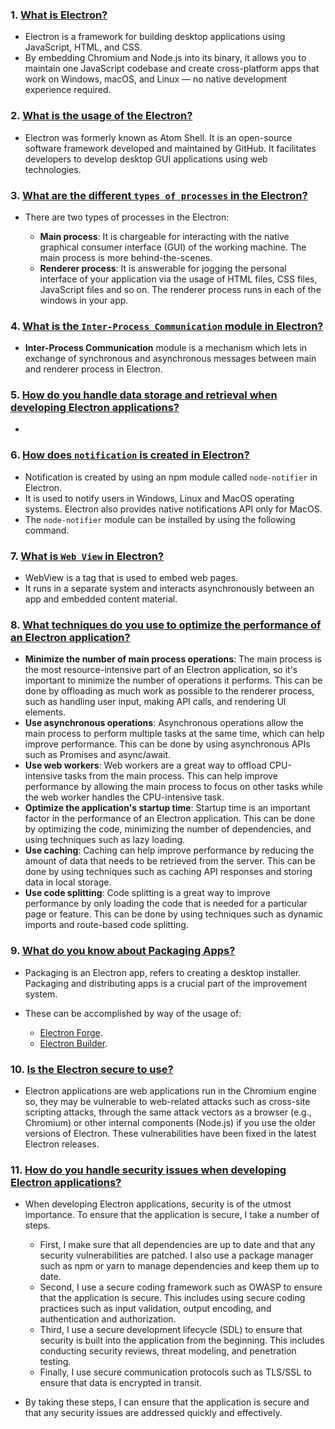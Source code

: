### 1. <ins>What is Electron?</ins>

- Electron is a framework for building desktop applications using JavaScript, HTML, and CSS.
- By embedding Chromium and Node.js into its binary, it allows you to maintain one JavaScript codebase and create cross-platform apps that work on Windows, macOS, and Linux — no native development experience required.

### 2. <ins>What is the usage of the Electron?</ins>

- Electron was formerly known as Atom Shell. It is an open-source software framework developed and maintained by GitHub. It facilitates developers to develop desktop GUI applications using web technologies.

### 3. <ins>What are the different `types of processes` in the Electron?</ins>

- There are two types of processes in the Electron:

  - **Main process**: It is chargeable for interacting with the native graphical consumer interface (GUI) of the working machine. The main process is more behind-the-scenes.
  - **Renderer process**: It is answerable for jogging the personal interface of your application via the usage of HTML files, CSS files, JavaScript files and so on. The renderer process runs in each of the windows in your app.

### 4. <ins>What is the `Inter-Process Communication` module in Electron?</ins>

- **Inter-Process Communication** module is a mechanism which lets in exchange of synchronous and asynchronous messages between main and renderer process in Electron.

### 5. <ins>How do you handle data storage and retrieval when developing Electron applications?</ins>

-

### 6. <ins>How does `notification` is created in Electron?</ins>

- Notification is created by using an npm module called `node-notifier` in Electron.
- It is used to notify users in Windows, Linux and MacOS operating systems. Electron also provides native notifications API only for MacOS.
- The `node-notifier` module can be installed by using the following command.

### 7. <ins>What is `Web View` in Electron?</ins>

- WebView is a tag that is used to embed web pages.
- It runs in a separate system and interacts asynchronously between an app and embedded content material.

### 8. <ins>What techniques do you use to optimize the performance of an Electron application?</ins>

- **Minimize the number of main process operations**: The main process is the most resource-intensive part of an Electron application, so it's important to minimize the number of operations it performs. This can be done by offloading as much work as possible to the renderer process, such as handling user input, making API calls, and rendering UI elements.
- **Use asynchronous operations**: Asynchronous operations allow the main process to perform multiple tasks at the same time, which can help improve performance. This can be done by using asynchronous APIs such as Promises and async/await.
- **Use web workers**: Web workers are a great way to offload CPU-intensive tasks from the main process. This can help improve performance by allowing the main process to focus on other tasks while the web worker handles the CPU-intensive task.
- **Optimize the application's startup time**: Startup time is an important factor in the performance of an Electron application. This can be done by optimizing the code, minimizing the number of dependencies, and using techniques such as lazy loading.
- **Use caching**: Caching can help improve performance by reducing the amount of data that needs to be retrieved from the server. This can be done by using techniques such as caching API responses and storing data in local storage.
- **Use code splitting**: Code splitting is a great way to improve performance by only loading the code that is needed for a particular page or feature. This can be done by using techniques such as dynamic imports and route-based code splitting.

### 9. <ins>What do you know about Packaging Apps?</ins>

- Packaging is an Electron app, refers to creating a desktop installer. Packaging and distributing apps is a crucial part of the improvement system.
- These can be accomplished by way of the usage of:

  - [Electron Forge](https://www.electronforge.io/).
  - [Electron Builder](https://www.electron.build/).

### 10. <ins>Is the Electron secure to use?</ins>

- Electron applications are web applications run in the Chromium engine so, they may be vulnerable to web-related attacks such as cross-site scripting attacks, through the same attack vectors as a browser (e.g., Chromium) or other internal components (Node.js) if you use the older versions of Electron. These vulnerabilities have been fixed in the latest Electron releases.

### 11. <ins>How do you handle security issues when developing Electron applications?</ins>

- When developing Electron applications, security is of the utmost importance. To ensure that the application is secure, I take a number of steps.

  - First, I make sure that all dependencies are up to date and that any security vulnerabilities are patched. I also use a package manager such as npm or yarn to manage dependencies and keep them up to date.
  - Second, I use a secure coding framework such as OWASP to ensure that the application is secure. This includes using secure coding practices such as input validation, output encoding, and authentication and authorization.
  - Third, I use a secure development lifecycle (SDL) to ensure that security is built into the application from the beginning. This includes conducting security reviews, threat modeling, and penetration testing.
  - Finally, I use secure communication protocols such as TLS/SSL to ensure that data is encrypted in transit.

- By taking these steps, I can ensure that the application is secure and that any security issues are addressed quickly and effectively.

